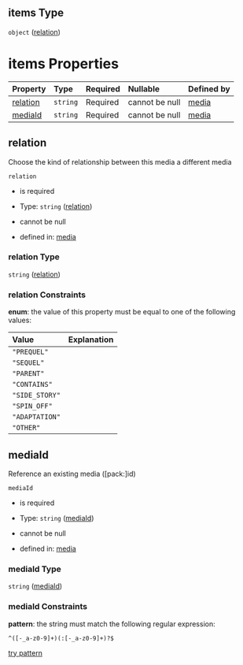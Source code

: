 ## items Type

`object` ([relation](media-properties-relations-relation.md))

# items Properties

| Property              | Type     | Required | Nullable       | Defined by                                                                                                                                              |
| :-------------------- | :------- | :------- | :------------- | :------------------------------------------------------------------------------------------------------------------------------------------------------ |
| [relation](#relation) | `string` | Required | cannot be null | [media](media-properties-relations-relation-properties-relation.md "https://fable.deno.dev/media.json#/properties/relations/items/properties/relation") |
| [mediaId](#mediaid)   | `string` | Required | cannot be null | [media](media-properties-relations-relation-properties-mediaid.md "https://fable.deno.dev/media.json#/properties/relations/items/properties/mediaId")   |

## relation

Choose the kind of relationship between this media a different media

`relation`

*   is required

*   Type: `string` ([relation](media-properties-relations-relation-properties-relation.md))

*   cannot be null

*   defined in: [media](media-properties-relations-relation-properties-relation.md "https://fable.deno.dev/media.json#/properties/relations/items/properties/relation")

### relation Type

`string` ([relation](media-properties-relations-relation-properties-relation.md))

### relation Constraints

**enum**: the value of this property must be equal to one of the following values:

| Value          | Explanation |
| :------------- | :---------- |
| `"PREQUEL"`    |             |
| `"SEQUEL"`     |             |
| `"PARENT"`     |             |
| `"CONTAINS"`   |             |
| `"SIDE_STORY"` |             |
| `"SPIN_OFF"`   |             |
| `"ADAPTATION"` |             |
| `"OTHER"`      |             |

## mediaId

Reference an existing media (\[pack:]id)

`mediaId`

*   is required

*   Type: `string` ([mediaId](media-properties-relations-relation-properties-mediaid.md))

*   cannot be null

*   defined in: [media](media-properties-relations-relation-properties-mediaid.md "https://fable.deno.dev/media.json#/properties/relations/items/properties/mediaId")

### mediaId Type

`string` ([mediaId](media-properties-relations-relation-properties-mediaid.md))

### mediaId Constraints

**pattern**: the string must match the following regular expression:&#x20;

```regexp
^([-_a-z0-9]+)(:[-_a-z0-9]+)?$
```

[try pattern](https://regexr.com/?expression=%5E\(%5B-_a-z0-9%5D%2B\)\(%3A%5B-_a-z0-9%5D%2B\)%3F%24 "try regular expression with regexr.com")
